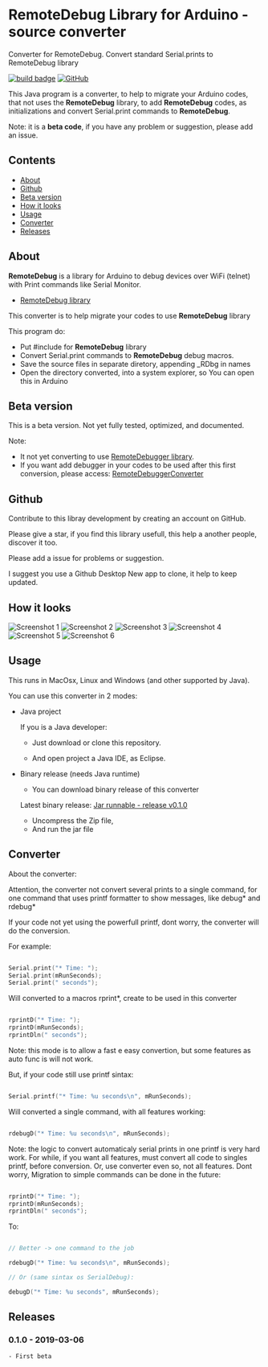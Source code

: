 # RemoteDebug Library for Arduino - source converter
Converter for RemoteDebug. Convert standard Serial.prints to RemoteDebug library


<a href="#releases">![build badge](https://img.shields.io/badge/version-v0.1.0-blue.svg)</a> 
<a href="https://github.com/JoaoLopesF/RemoteDebugConverter/blob/master/LICENSE.txt">
![GitHub](https://img.shields.io/github/license/mashape/apistatus.svg)</a>

This Java program is a converter, to help to migrate your Arduino codes, that not uses the __RemoteDebug__ library,
to add __RemoteDebug__ codes, as initializations and convert Serial.print commands to __RemoteDebug__.

Note: it is a __beta code__, if you have any problem or suggestion, please add an issue.


## Contents

- [About](#about)
- [Github](#github)
- [Beta version](#beta-version)
- [How it looks](#how-it-looks)
- [Usage](#usage)
- [Converter](#converter)
- [Releases](#releases)

## About

__RemoteDebug__ is a library for Arduino to debug devices over WiFi (telnet) with Print commands like Serial Monitor.

- [RemoteDebug library](https://github.com/JoaoLopesF/RemoteDebug)

This converter is to help migrate your codes to use __RemoteDebug__ library

This program do:

- Put #include for __RemoteDebug__ library
- Convert Serial.print commands to __RemoteDebug__ debug macros.
- Save the source files in separate diretory, appending _RDbg in names
- Open the directory converted, into a system explorer,
  so You can open this in Arduino

## Beta version

This is a beta version. 
Not yet fully tested, optimized, and documented.

Note:  

- It not yet converting to use [RemoteDebugger library](https://github.com/JoaoLopesF/RemoteDebugger).
- If you want add debugger in your codes to be used after this first conversion,
  please access: [RemoteDebuggerConverter](https://github.com/JoaoLopesF/RemoteDebuggerConverter)
  
## Github

Contribute to this libray development by creating an account on GitHub.

Please give a star, if you find this library usefull, 
this help a another people, discover it too.

Please add a issue for problems or suggestion.

I suggest you use a Github Desktop New app to clone, 
it help to keep updated.


## How it looks

![Screenshot 1](https://github.com/JoaoLopesF/RemoteDebugConverter/blob/master/screenshots/screenshot1.png)
![Screenshot 2](https://github.com/JoaoLopesF/RemoteDebugConverter/blob/master/screenshots/screenshot2.png)
![Screenshot 3](https://github.com/JoaoLopesF/RemoteDebugConverter/blob/master/screenshots/screenshot3.png)
![Screenshot 4](https://github.com/JoaoLopesF/RemoteDebugConverter/blob/master/screenshots/screenshot4.png)
![Screenshot 5](https://github.com/JoaoLopesF/RemoteDebugConverter/blob/master/screenshots/screenshot5.png)
![Screenshot 6](https://github.com/JoaoLopesF/RemoteDebugConverter/blob/master/screenshots/screenshot6.png)

## Usage

This runs in MacOsx, Linux and Windows (and other supported by Java).

You can use this converter in 2 modes:

- Java project

  If you is a Java developer:

  - Just download or clone this repository.

  - And open project a Java IDE, as Eclipse.

- Binary release (needs Java runtime)

  - You can download binary release of this converter

  Latest binary release: [Jar runnable - release v0.1.0](https://github.com/JoaoLopesF/RemoteDebugConverter/releases/download/v0.1.0/RemoteDebugConverter.jar.zip)

  - Uncompress the Zip file,
  - And run the jar file

## Converter

About the converter:

Attention, the converter not convert several prints to a single command,
for one command that uses printf formatter to show messages,
like debug* and rdebug*

If your code not yet using the powerfull printf,
dont worry, the converter will do the conversion.

For example:

```cpp

Serial.print("* Time: ");
Serial.print(mRunSeconds);
Serial.print(" seconds");

```

Will converted to a macros rprint*, create to be used in this converter

```cpp

rprintD("* Time: ");
rprintD(mRunSeconds);
rprintDln(" seconds");

```

Note: this mode is to allow a fast e easy convertion,
but some features as auto func is will not work.

But, if your code still use printf sintax:

```cpp

Serial.printf("* Time: %u seconds\n", mRunSeconds);

```

Will converted a single command, with all features working:

```cpp

rdebugD("* Time: %u seconds\n", mRunSeconds);

```

Note: the logic to convert automaticaly serial prints in one printf is very hard work.
For while, if you want all features, must convert all code to singles printf, before conversion.
Or, use converter even so, not all features. 
Dont worry, Migration to simple commands can be done in the future:

```cpp

rprintD("* Time: ");
rprintD(mRunSeconds);
rprintDln(" seconds");

```

 To:

```cpp

// Better -> one command to the job

rdebugD("* Time: %u seconds\n", mRunSeconds);

// Or (same sintax os SerialDebug):

debugD("* Time: %u seconds", mRunSeconds);

```

## Releases

### 0.1.0 - 2019-03-06

    - First beta

